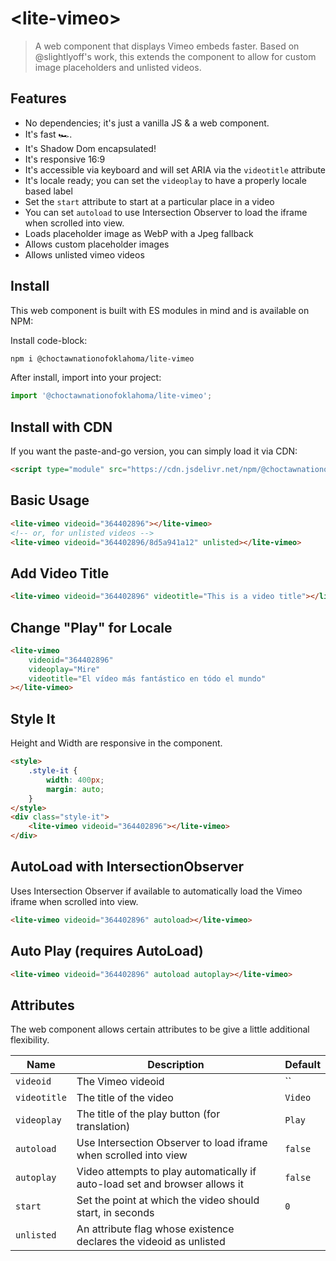 # \<lite-vimeo\>

> A web component that displays Vimeo embeds faster. Based on @slightlyoff's work, this extends the component to allow for custom image placeholders and unlisted videos.

## Features

-   No dependencies; it's just a vanilla JS & a web component.
-   It's fast 🏎️.
-   It's Shadow Dom encapsulated!
-   It's responsive 16:9
-   It's accessible via keyboard and will set ARIA via the `videotitle` attribute
-   It's locale ready; you can set the `videoplay` to have a properly locale based label
-   Set the `start` attribute to start at a particular place in a video
-   You can set `autoload` to use Intersection Observer to load the iframe when scrolled into view.
-   Loads placeholder image as WebP with a Jpeg fallback
-   Allows custom placeholder images
-   Allows unlisted vimeo videos

## Install

This web component is built with ES modules in mind and is
available on NPM:

Install code-block:

```sh
npm i @choctawnationofoklahoma/lite-vimeo
```

After install, import into your project:

```js
import '@choctawnationofoklahoma/lite-vimeo';
```

## Install with CDN

If you want the paste-and-go version, you can simply load it via CDN:

```html
<script type="module" src="https://cdn.jsdelivr.net/npm/@choctawnationofoklahoma@1.0.0/lite-vimeo.js">
```

## Basic Usage

```html
<lite-vimeo videoid="364402896"></lite-vimeo>
<!-- or, for unlisted videos -->
<lite-vimeo videoid="364402896/8d5a941a12" unlisted></lite-vimeo>
```

## Add Video Title

```html
<lite-vimeo videoid="364402896" videotitle="This is a video title"></lite-vimeo>
```

## Change "Play" for Locale</h3>

```html
<lite-vimeo
	videoid="364402896"
	videoplay="Mire"
	videotitle="El vídeo más fantástico en tódo el mundo"
></lite-vimeo>
```

## Style It

Height and Width are responsive in the component.

```html
<style>
	.style-it {
		width: 400px;
		margin: auto;
	}
</style>
<div class="style-it">
	<lite-vimeo videoid="364402896"></lite-vimeo>
</div>
```

## AutoLoad with IntersectionObserver

Uses Intersection Observer if available to automatically load the Vimeo iframe when scrolled into view.

```html
<lite-vimeo videoid="364402896" autoload></lite-vimeo>
```

## Auto Play (requires AutoLoad)

```html
<lite-vimeo videoid="364402896" autoload autoplay></lite-vimeo>
```

## Attributes

The web component allows certain attributes to be give a little additional
flexibility.

| Name         | Description                                                                 | Default |
| ------------ | --------------------------------------------------------------------------- | ------- |
| `videoid`    | The Vimeo videoid                                                           | ``      |
| `videotitle` | The title of the video                                                      | `Video` |
| `videoplay`  | The title of the play button (for translation)                              | `Play`  |
| `autoload`   | Use Intersection Observer to load iframe when scrolled into view            | `false` |
| `autoplay`   | Video attempts to play automatically if auto-load set and browser allows it | `false` |
| `start`      | Set the point at which the video should start, in seconds                   | `0`     |
| `unlisted`   | An attribute flag whose existence declares the videoid as unlisted          |         |
